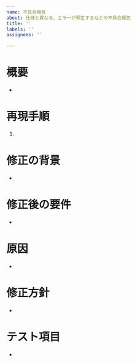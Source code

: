 ```yaml
---
name: 不具合報告
about: 仕様と異なる、エラーが発生するなどの不具合報告
title: ''
labels: ''
assignees: ''

---
```


# 概要
<!-- いつ/どこで/どんな不具合が発生しているのか -->
- 


# 再現手順
<!-- どうやって再現するのか -->
1. 


# 修正の背景
<!-- 修正が必要な理由 -->
- 


# 修正後の要件
<!-- 修正後にどのような挙動が期待されるか -->
- 


# 原因
<!-- 不具合の原因を書く -->
<!-- 原因がはっきりと分からない場合でも、「ここが怪しそう」などあれば書いておく。 -->
- 


# 修正方針
<!-- どうやって修正するのか -->
- 

# テスト項目
<!-- 不具合が修正されたかどうかを確認する方法 -->
- 

<!-- 全ては埋めなくても良いが、必要な情報をわかりやすく書く。 -->
